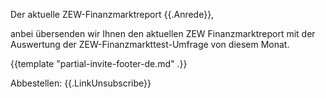 Der aktuelle ZEW-Finanzmarktreport
{{.Anrede}},

anbei übersenden wir Ihnen den aktuellen ZEW Finanzmarktreport
mit der Auswertung der ZEW-Finanzmarkttest-Umfrage von diesem Monat.

{{template "partial-invite-footer-de.md" .}}

Abbestellen: {{.LinkUnsubscribe}}